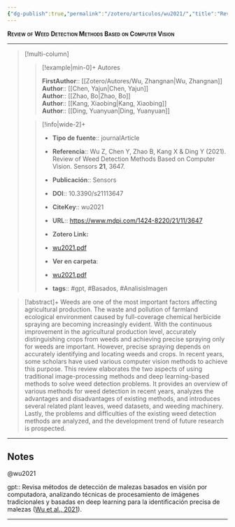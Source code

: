 ```yaml
---
{"dg-publish":true,"permalink":"/zotero/articulos/wu2021/","title":"Review of Weed Detection Methods Based on Computer Vision","tags":["#zotero"]}
---
```



<span style="font-variant:small-caps; font-weight: bold;">Review of Weed Detection Methods Based on Computer Vision</span>

---


> [!multi-column]
>
>> [!example|min-0]+ Autores
>> 
>> **FirstAuthor**:: [[Zotero/Autores/Wu, Zhangnan\|Wu, Zhangnan]]  
>> **Author**:: [[Chen, Yajun\|Chen, Yajun]]  
>> **Author**:: [[Zhao, Bo\|Zhao, Bo]]  
>> **Author**:: [[Kang, Xiaobing\|Kang, Xiaobing]]  
>> **Author**:: [[Ding, Yuanyuan\|Ding, Yuanyuan]]  
 >
>
>> [!info|wide-2]+
>>
>> - **Tipo de fuente**:: journalArticle
>> - **Referencia**:: Wu Z, Chen Y, Zhao B, Kang X & Ding Y (2021). Review of Weed Detection Methods Based on Computer Vision. Sensors **21**, 3647.
>> - **Publicación**:: Sensors
>> - **DOI**:: 10.3390/s21113647
>> - **CiteKey**:: wu2021
>> - **URL**:: https://www.mdpi.com/1424-8220/21/11/3647
>> - **Zotero Link:** 
>> - [wu2021.pdf](zotero://select/library/items/XTJKYV69)
>>
>> - **Ver en carpeta**: 
>> - [wu2021.pdf](file://J:\OneDrive\Articulos\wu2021.pdf)
>> - **tags**:: #gpt, #Basados, #AnalisisImagen



> [!abstract]+ 
>Weeds are one of the most important factors affecting agricultural production. The waste and pollution of farmland ecological environment caused by full-coverage chemical herbicide spraying are becoming increasingly evident. With the continuous improvement in the agricultural production level, accurately distinguishing crops from weeds and achieving precise spraying only for weeds are important. However, precise spraying depends on accurately identifying and locating weeds and crops. In recent years, some scholars have used various computer vision methods to achieve this purpose. This review elaborates the two aspects of using traditional image-processing methods and deep learning-based methods to solve weed detection problems. It provides an overview of various methods for weed detection in recent years, analyzes the advantages and disadvantages of existing methods, and introduces several related plant leaves, weed datasets, and weeding machinery. Lastly, the problems and difficulties of the existing weed detection methods are analyzed, and the development trend of future research is prospected.


--- 

## Notes

@wu2021

gpt:: Revisa métodos de detección de malezas basados en visión por computadora, analizando técnicas de procesamiento de imágenes tradicionales y basadas en deep learning para la identificación precisa de malezas ([Wu et al., 2021](zotero://select/library/items/C5KXK4UY)).






---







